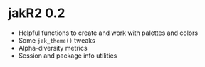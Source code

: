 # jakR2 0.2

* Helpful functions to create and work with palettes and colors
* Some `jak_theme()` tweaks
* Alpha-diversity metrics
* Session and package info utilities
